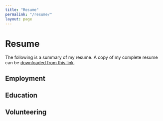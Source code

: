 ```yaml
---
title: "Resume"
permalink: "/resume/"
layout: page
---
```


# Resume
The following is a summary of my resume. A copy of my complete resume can be [downloaded from this link]().

## Employment

## Education

## Volunteering
